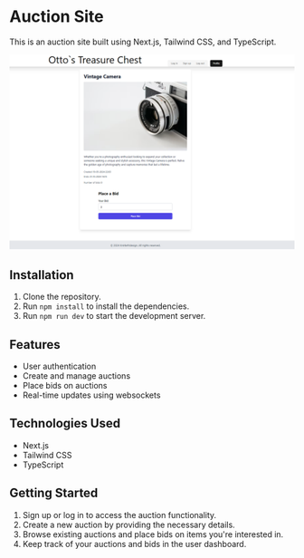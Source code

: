 # Auction Site

This is an auction site built using Next.js, Tailwind CSS, and TypeScript.

![Auction Site Screenshot](/public/Ottos.png)

## Installation

1. Clone the repository.
2. Run `npm install` to install the dependencies.
3. Run `npm run dev` to start the development server.

## Features

- User authentication
- Create and manage auctions
- Place bids on auctions
- Real-time updates using websockets

## Technologies Used

- Next.js
- Tailwind CSS
- TypeScript

## Getting Started

1. Sign up or log in to access the auction functionality.
2. Create a new auction by providing the necessary details.
3. Browse existing auctions and place bids on items you're interested in.
4. Keep track of your auctions and bids in the user dashboard.

